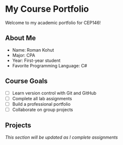 # My Course Portfolio

Welcome to my academic portfolio for CEP146!

## About Me
- Name: Roman Kohut
- Major: CPA
- Year: First-year student
- Favorite Programming Language: C#

## Course Goals
- [ ] Learn version control with Git and GitHub
- [ ] Complete all lab assignments
- [ ] Build a professional portfolio
- [ ] Collaborate on group projects

## Projects
*This section will be updated as I complete assignments*
